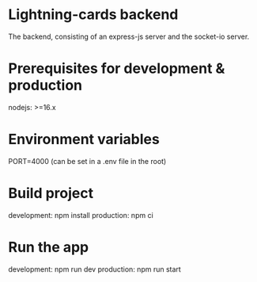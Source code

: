 # Lightning-cards backend
The backend, consisting of an express-js server and the socket-io server.

# Prerequisites for development & production
nodejs: >=16.x

# Environment variables
PORT=4000 (can be set in a .env file in the root)

# Build project
development: npm install
production: npm ci

# Run the app
development: npm run dev
production: npm run start